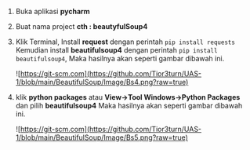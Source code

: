 1. Buka aplikasi **pycharm**
2. Buat nama project **cth : beautyfulSoup4**
3. Klik Terminal, Install **request** dengan perintah ```pip install requests```
   Kemudian install **beautifulsoup4** dengan perintah ```pip install beautifulsoup4```,
   Maka hasilnya akan seperti gambar dibawah ini.
   
   ![https://git-scm.com](https://github.com/Tior3turn/UAS-1/blob/main/BeautifulSoup/Image/Bs4.png?raw=true)
   
4. klik **python packages** atau **View->Tool Windows->Python Packages** dan pilih **beautifulsoup4** 
   Maka hasilnya akan seperti gambar dibawah ini.
   
      ![https://git-scm.com](https://github.com/Tior3turn/UAS-1/blob/main/BeautifulSoup/Image/Bs5.png?raw=true)


   
